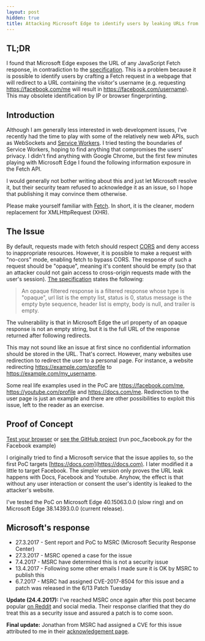 ```yaml
---
layout: post
hidden: true
title: Attacking Microsoft Edge to identify users by leaking URLs from Fetch requests
---
```


## TL;DR
I found that Microsoft Edge exposes the URL of any JavaScript Fetch response, in contradiction to the [specification](https://fetch.spec.whatwg.org/). This is a problem because it is possible to identify users by crafting a Fetch request in a webpage that will redirect to a URL containing the visitor's username (e.g. requesting https://facebook.com/me will result in https://facebook.com/username). This may obsolete identification by IP or browser fingerprinting.

## Introduction

Although I am generally less interested in web development issues, I've recently had the time to play with some of the relatively new web APIs, such as WebSockets and [Service Workers](https://developers.google.com/web/fundamentals/getting-started/primers/service-workers). I tried testing the boundaries of Service Workers, hoping to find anything that compromises the users' privacy. I didn't find anything with Google Chrome, but the first few minutes playing with Microsoft Edge I found the following information exposure in the Fetch API. 

I would generally not bother writing about this and just let Microsoft resolve it, but their security team refused to acknowledge it as an issue, so I hope that publishing it may convince them otherwise.

Please make yourself familiar with [Fetch](https://developer.mozilla.org/en-US/docs/Web/API/Fetch_API/Using_Fetch). In short, it is the cleaner, modern replacement for XMLHttpRequest (XHR).

## The Issue

By default, requests made with fetch should respect [CORS](https://developer.mozilla.org/en-US/docs/Web/HTTP/Access_control_CORS) and deny access to inappropriate resources. However, it is possible to make a request with "no-cors" mode, enabling fetch to bypass CORS. The response of such a request should be "opaque", meaning it's content should be empty (so that an attacker could not gain access to cross-origin requests made with the user's session). [The specification](https://fetch.spec.whatwg.org/) states the following:

> An opaque filtered response is a filtered response whose type is "opaque", url list is the empty list, status is 0, status message is the empty byte sequence, header list is empty, body is null, and trailer is empty.

The vulnerability is that in Microsoft Edge the url property of an opaque response is not an empty string, but it is the full URL of the response returned after following redirects.

This may not sound like an issue at first since no confidential information should be stored in the URL. That's correct. However, many websites use redirection to redirect the user to a personal page. For instance, a website redirecting https://example.com/profile to https://example.com/my_username. 

Some real life examples used in the PoC are https://facebook.com/me, https://youtube.com/profile and https://docs.com/me. Redirection to the user page is just  an example and there are other possibilities to exploit this issue, left to the reader as an exercise.

## Proof of Concept

[Test your browser](/poc-fetch) or [see the GitHub project](https://github.com/zelivans/poc-fetch) (run poc_facebook.py for the Facebook example)

I originally tried to find a Microsoft service that the issue applies to, so the first PoC targets [https://docs.com](https://docs.com). I later modified it a little to target Facebook. The simpler version only proves the URL leak happens with Docs, Facebook and Youtube. Anyhow, the effect is that without any user interaction or consent the user's identity is leaked to the attacker's website.

I've tested the PoC on Microsoft Edge 40.15063.0.0 (slow ring) and on Microsoft Edge 38.14393.0.0 (current release).

## Microsoft's response

+ 27.3.2017 - Sent report and PoC to MSRC (Microsoft Security Response Center)
+ 27.3.2017 - MSRC opened a case for the issue
+ 7.4.2017 - MSRC have determined this is not a security issue
+ 13.4.2017 - Following some other emails I made sure it is OK by MSRC to publish this
+ 6.7.2017 - MSRC had assigned CVE-2017-8504 for this issue and a patch was released in the 6/13 Patch Tuesday

**Update (24.4.2017):** I've reached MSRC once again after this post became popular [on Reddit](https://www.reddit.com/r/netsec/comments/65ucsn/attacking_microsoft_edge_to_identify_users_by/) and social media. Their response clarified that they do treat this as a security issue and assured a patch is to come soon.

**Final update:** Jonathan from MSRC had assigned a CVE for this issue attributed to me in their [acknowledgement page](https://portal.msrc.microsoft.com/en-us/security-guidance/acknowledgments).